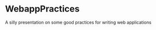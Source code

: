 WebappPractices
===============

A silly presentation on some good practices for writing web applications

